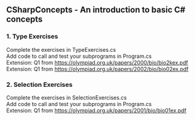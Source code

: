 ## CSharpConcepts - An introduction to basic C# concepts<br>

### 1. Type Exercises<br>
Complete the exercises in TypeExercises.cs<br>
Add code to call and test your subprograms in Program.cs<br>
Extension: Q1 from https://olympiad.org.uk/papers/2000/bio/bio2kex.pdf<br>
Extension: Q1 from https://olympiad.org.uk/papers/2002/bio/bio02ex.pdf<br>

### 2. Selection Exercises<br>
Complete the exercises in SelectionExercises.cs<br>
Add code to call and test your subprograms in Program.cs<br>
Extension: Q1 from https://olympiad.org.uk/papers/2001/bio/bio01ex.pdf<br>


